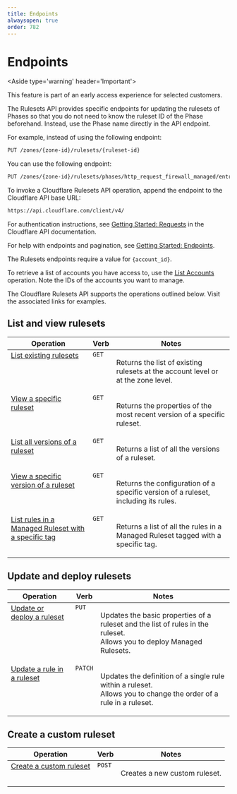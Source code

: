 ```yaml
---
title: Endpoints
alwaysopen: true
order: 782
---
```


# Endpoints

<Aside type='warning' header='Important'>

This feature is part of an early access experience for selected customers.

</Aside>

The Rulesets API provides specific endpoints for updating the rulesets of Phases so that you do not need to know the ruleset ID of the Phase beforehand. Instead, use the Phase name directly in the API endpoint.

For example, instead of using the following endpoint:

```bash
PUT /zones/{zone-id}/rulesets/{ruleset-id}
```

You can use the following endpoint:

```bash
PUT /zones/{zone-id}/rulesets/phases/http_request_firewall_managed/entrypoint
```

To invoke a Cloudflare Rulesets API operation, append the endpoint to the Cloudflare API base URL:

```bash
https://api.cloudflare.com/client/v4/
```

For authentication instructions, see [Getting Started: Requests](https://api.cloudflare.com/#getting-started-requests) in the Cloudflare API documentation.

For help with endpoints and pagination, see [Getting Started: Endpoints](https://api.cloudflare.com/#getting-started-endpoints).

<Aside>

The Rulesets endpoints require a value for `{account_id}`.

To retrieve a list of accounts you have access to, use the [List Accounts](https://api.cloudflare.com/#accounts-list-accounts) operation. Note the IDs of the accounts you want to manage.

</Aside>

The Cloudflare Rulesets API supports the operations outlined below. Visit the associated links for examples.

## List and view rulesets

<table>
  <thead>
    <tr>
      <th>Operation</th>
      <th>Verb</th>
      <th>Notes</th>
    </tr>
  </thead>
  <tbody style="vertical-align:top">
    <tr>
      <td><a href="/cf-rulesets/rulesets-api/view/#list-existing-rulesets">List existing rulesets</a></td>
      <td><code>GET</code></td>
      <td>
        <p>Returns the list of existing rulesets at the account level or at the zone level.</p>
      </td>
    </tr>
    <tr>
      <td><a href="/cf-rulesets/rulesets-api/view/#view-a-specific-ruleset">View a specific ruleset</a></td>
      <td><code>GET</code></td>
      <td>
        <p>Returns the properties of the most recent version of a specific ruleset.</p>
      </td>
    </tr>
    <tr>
      <td><a href="/cf-rulesets/rulesets-api/view/#list-all-versions-of-a-ruleset">List all versions of a ruleset</a></td>
      <td><code>GET</code></td>
      <td>
        <p>Returns a list of all the versions of a ruleset.</p>
      </td>
    </tr>
    <tr>
      <td><a href="/cf-rulesets/rulesets-api/view/#view-a-specific-version-of-a-ruleset">View a specific version of a ruleset</a></td>
      <td><code>GET</code></td>
      <td>
        <p>Returns the configuration of a specific version of a ruleset, including its rules.</p>
      </td>
    </tr>
    <tr>
      <td><a href="/cf-rulesets/rulesets-api/view/#list-rules-in-a-managed-ruleset-with-a-specific-tag">List rules in a Managed Ruleset with a specific tag</a></td>
      <td><code>GET</code></td>
      <td>
        <p>Returns a list of all the rules in a Managed Ruleset tagged with a specific tag.</p>
      </td>
    </tr>
  </tbody>
</table>

## Update and deploy rulesets

<table>
  <thead>
    <tr>
      <th>Operation</th>
      <th>Verb</th>
      <th>Notes</th>
    </tr>
  </thead>
  <tbody style="vertical-align:top">
    <tr>
      <td><a href="/cf-rulesets/rulesets-api/update/#update-a-ruleset">Update or deploy a ruleset</a></td>
      <td><code>PUT</code></td>
      <td>
        <p>Updates the basic properties of a ruleset and the list of rules in the ruleset.<br/>Allows you to deploy Managed Rulesets.</p>
      </td>
    </tr>
    <tr>
      <td><a href="/cf-rulesets/rulesets-api/update/#update-a-rule-in-a-ruleset">Update a rule in a ruleset</a></td>
      <td><code>PATCH</code></td>
      <td>
        <p>Updates the definition of a single rule within a ruleset.<br/>Allows you to change the order of a rule in a ruleset.</p>
      </td>
    </tr>
  </tbody>
</table>

## Create a custom ruleset

<table>
  <thead>
    <tr>
      <th>Operation</th>
      <th>Verb</th>
      <th>Notes</th>
    </tr>
  </thead>
  <tbody style="vertical-align:top">
    <tr>
      <td><a href="/cf-rulesets/rulesets-api/create">Create a custom ruleset</a></td>
      <td><code>POST</code></td>
      <td>
        <p>Creates a new custom ruleset.</p>
      </td>
    </tr>
  </tbody>
</table>